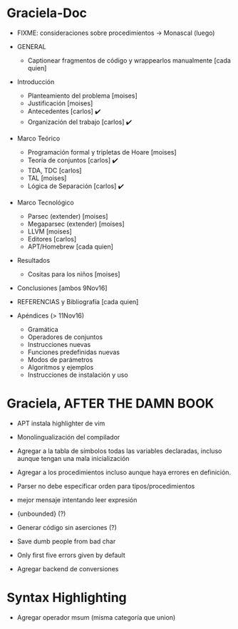 # Graciela-Doc
- FIXME: consideraciones sobre procedimientos -> Monascal (luego)

- GENERAL
    - Captionear fragmentos de código y wrappearlos manualmente [cada quien]

- Introducción
    - Planteamiento del problema [moises]
    - Justificación [moises]
    - Antecedentes [carlos] ✔️ 
    - Organización del trabajo [carlos] ✔️

- Marco Teórico
    - Programación formal y tripletas de Hoare [moises]
    - Teoría de conjuntos [carlos] ✔️
    - TDA, TDC [carlos]
    - TAL [moises]
    - Lógica de Separación [carlos] ✔️

- Marco Tecnológico
    - Parsec (extender) [moises]
    - Megaparsec (extender) [moises]
    - LLVM [moises]
    - Editores [carlos]
    - APT/Homebrew [cada quien]

- Resultados
    - Cositas para los niños [moises]

- Conclusiones [ambos 9Nov16]

- REFERENCIAS y Bibliografía [cada quien]

- Apéndices (> 11Nov16)
    - Gramática
    - Operadores de conjuntos
    - Instrucciones nuevas
    - Funciones predefinidas nuevas
    - Modos de parámetros
    - Algoritmos y ejemplos
    - Instrucciones de instalación y uso


# Graciela, AFTER THE DAMN BOOK
- APT instala highlighter de vim

- Monolingualización del compilador

- Agregar a la tabla de símbolos todas las variables declaradas, incluso aunque
  tengan una mala inicialización
- Agregar a los procedimientos incluso aunque haya errores en definición.

- Parser no debe especificar orden para tipos/procedimientos

- mejor mensaje intentando leer expresión

- {unbounded} (?)
- Generar código sin aserciones (?)

- Save dumb people from bad char

- Only first five errors given by default

- Agregar backend de conversiones

# Syntax Highlighting
- Agregar operador msum (misma categoría que union)
